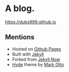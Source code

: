 # A blog.

https://dubs999.github.io

## Mentions

- Hosted on [Github Pages](https://pages.github.com/)
- Built with [Jekyll](https://jekyllrb.com/)
- Forked from [Jekyll Now](https://github.com/barryclark/jekyll-now)
- [Hyde](https://github.com/poole/hyde) theme by [Mark Otto](https://twitter.com/mdo)

